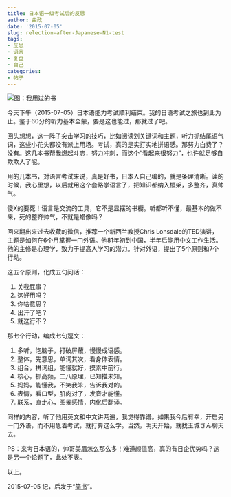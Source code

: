 ```yaml
---
title: 日本语一级考试后的反思
author: 曲政
date: '2015-07-05'
slug: relection-after-Japanese-N1-test
tags:
- 反思
- 语言
- 复盘
- 自己
categories:
- 帖子
---
```


![图：我用过的书](https://tva1.sinaimg.cn/large/006tNbRwgy1g9rcystne4j30f205zn01.jpg)

今天下午（2015-07-05）日本语能力考试顺利结束。我的日语考试之旅也到此为止。鉴于60分的听力基本全蒙，要是这也能过，那就过了吧。

回头想想，这一阵子突击学习的技巧，比如阅读划关键词和主题，听力抓结尾语气词，这些小花头都没有派上用场。考试，真的是实打实地拼语感。那努力白费了？没有。这几本书帮我燃起斗志，努力冲刺，而这个“看起来很努力”，也许就足够自欺欺人了呢。

用的几本书，对语言考试来说，真是好书，日本人自己编的，就是条理清晰。读的时候，我心里想，以后就用这个套路学语言了，把知识都纳入框架，多整齐，真帅气。

傻X的要死！语言是交流的工具，它不是显摆的书橱。听都听不懂，最基本的做不来，死的整齐帅气，不就是蜡像吗？

回来翻出来过去收藏的微信，推荐一个新西兰教授Chris Lonsdale的TED演讲，主题是如何在6个月掌握一门外语。他81年初到中国，半年后能用中文工作生活。他的主修是心理学，致力于提高人学习的潜力。针对外语，提出了5个原则和7个行动。

这五个原则，化成五句问话：

1.  关我屁事？
2.  这好用吗？
3.  你啥意思？
4.  出汗了吧？
5.  就这行不？

那七个行动，编成七句逗文：

1.  多听，泡脑子，打破屏蔽，慢慢成语感。
2.  整体，先意思，单词其次，看身体表情。
3.  组合，拼词组，能懂就好，摸索中前行。
4.  核心，抓高频，二八原理，已知推未知。
5.  妈妈，能懂我，不笑我笨，告诉我对的。
6.  表情，看口型，肌肉对了，发音才能懂。
7.  联系，直走心，图景感情，内化后翻译。

同样的内容，听了他用英文和中文讲两遍，我觉得靠谱。如果我今后有幸，开启另一门外语，而不用急着考试，就打算这么学。当然，明天开始，就找玉城さん聊天去。

PS：来考日本语的，帅哥美眉怎么那么多！难道颜值高，真的有日企优势吗？这是另一个论题了，此处不表。

以上。

2015-07-05 记，后发于“[简书](https://www.jianshu.com/p/3b325403a831)”。